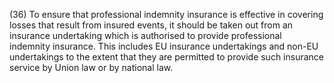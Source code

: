 (36) To ensure that professional indemnity insurance is effective in covering losses that result from insured events, it should be taken out from an insurance undertaking which is authorised to provide professional indemnity insurance. This includes EU insurance undertakings and non-EU undertakings to the extent that they are permitted to provide such insurance service by Union law or by national law.